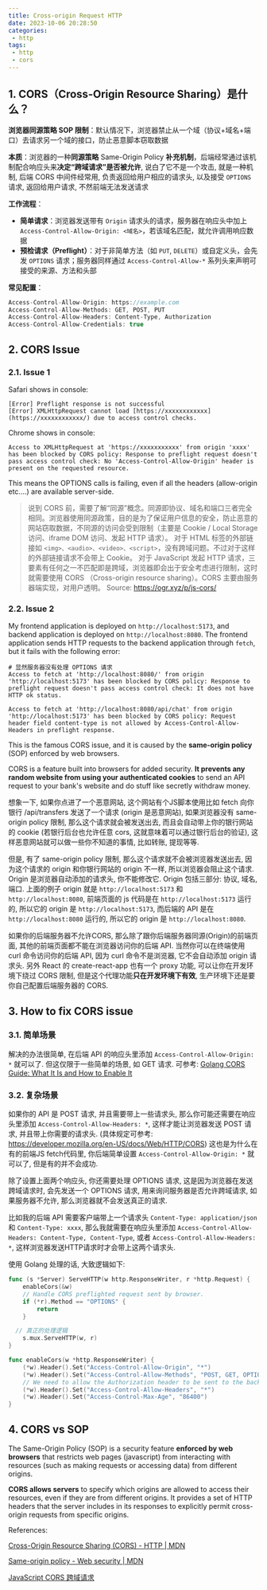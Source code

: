 ```yaml
---
title: Cross-origin Request HTTP
date: 2023-10-06 20:28:50
categories:
 - http
tags:
 - http
 - cors
---
```


## 1. CORS（Cross-Origin Resource Sharing）是什么？

**浏览器同源策略 SOP 限制**：默认情况下，浏览器禁止从一个域（协议+域名+端口）去请求另一个域的接口，防止恶意脚本窃取数据

**本质**：浏览器的一种**同源策略**  Same-Origin Policy **补充机制**，后端经常通过该机制配合响应头来**决定“跨域请求”是否被允许**, 说白了它不是一个攻击, 就是一种机制, 后端 CORS 中间件经常用, 负责返回给用户相应的请求头, 以及接受 `OPTIONS` 请求, 返回给用户请求, 不然前端无法发送请求 

**工作流程**：

- **简单请求**：浏览器发送带有 `Origin` 请求头的请求，服务器在响应头中加上 `Access-Control-Allow-Origin: <域名>`，若该域名匹配，就允许调用响应数据
- **预检请求（Preflight）**：对于非简单方法（如 `PUT`, `DELETE`）或自定义头，会先发 `OPTIONS` 请求；服务器同样通过 `Access-Control-Allow-*` 系列头来声明可接受的来源、方法和头部

**常见配置**：

```js
Access-Control-Allow-Origin: https://example.com
Access-Control-Allow-Methods: GET, POST, PUT
Access-Control-Allow-Headers: Content-Type, Authorization
Access-Control-Allow-Credentials: true
```

## 2. CORS Issue

### 2.1. Issue 1

Safari shows in console:

```
[Error] Preflight response is not successful
[Error] XMLHttpRequest cannot load [https://xxxxxxxxxxxx](https://xxxxxxxxxxxx/) due to access control checks.
```

Chrome shows in console:

```
Access to XMLHttpRequest at 'https://xxxxxxxxxxx' from origin 'xxxx' has been blocked by CORS policy: Response to preflight request doesn't pass access control check: No 'Access-Control-Allow-Origin' header is present on the requested resource.
```

This means the OPTIONS calls is failing, even if all the headers (allow-origin etc....) are available server-side.

> 说到 CORS 前，需要了解“同源”概念。同源即协议、域名和端口三者完全相同。浏览器使用同源政策，目的是为了保证用户信息的安全，防止恶意的网站窃取数据，不同源的访问会受到限制（主要是 Cookie / Local Storage 访问、iframe DOM 访问、发起 HTTP 请求）。 
> 对于 HTML 标签的外部链接如 `<img>、<audio>、<video>、<script>`，没有跨域问题。不过对于这样的外部链接请求不会带上 Cookie。
> 对于 JavaScript 发起 HTTP 请求，三要素有任何之一不匹配即是跨域，浏览器即会出于安全考虑进行限制，这时就需要使用 CORS （Cross-origin resource sharing）。CORS 主要由服务器端实现，对用户透明。
> Source: https://ogr.xyz/p/js-cors/

### 2.2. Issue 2

My frontend application is deployed on `http://localhost:5173`, and backend application is deployed on `http://localhost:8080`. The frontend application sends HTTP requests to the backend application through `fetch`, but it fails with the following error:

```shell
# 显然服务器没有处理 OPTIONS 请求
Access to fetch at 'http://localhost:8080/' from origin 'http://localhost:5173' has been blocked by CORS policy: Response to preflight request doesn't pass access control check: It does not have HTTP ok status. 

Access to fetch at 'http://localhost:8080/api/chat' from origin 'http://localhost:5173' has been blocked by CORS policy: Request header field content-type is not allowed by Access-Control-Allow-Headers in preflight response.
```

This is the famous CORS issue, and it is caused by the **same-origin policy** (SOP) enforced by web browsers. 

CORS is a feature built into browsers for added security. **It prevents any random website from using your authenticated cookies** to send an API request to your bank's website and do stuff like secretly withdraw money. 

想象一下, 如果你点进了一个恶意网站, 这个网站有个JS脚本使用比如 fetch 向你银行 /api/transfers 发送了一个请求 (origin 是恶意网站), 如果浏览器没有 same-origin policy 限制, 那么这个请求就会被发送出去, 而且会自动带上你的银行网站的 cookie (若银行后台也允许任意 cors, 这就意味着可以通过银行后台的验证), 这样恶意网站就可以做一些你不知道的事情, 比如转账, 提现等等. 

但是, 有了 same-origin policy 限制, 那么这个请求就不会被浏览器发送出去, 因为这个请求的 origin 和你银行网站的 origin 不一样, 所以浏览器会阻止这个请求. Origin 是浏览器自动添加的请求头, 你不能修改它. Origin 包括三部分: 协议, 域名, 端口. 上面的例子 origin 就是 `http://localhost:5173` 和 `http://localhost:8080`, 前端页面的 js 代码是在 `http://localhost:5173` 运行的, 所以它的 origin 是 `http://localhost:5173`, 而后端的 API 是在 `http://localhost:8080` 运行的, 所以它的 origin 是 `http://localhost:8080`. 

如果你的后端服务器不允许CORS, 那么除了跟你后端服务器同源(Origin)的前端页面, 其他的前端页面都不能在浏览器访问你的后端 API. 当然你可以在终端使用 curl 命令访问你的后端 API, 因为 curl 命令不是浏览器, 它不会自动添加 origin 请求头. 另外 React 的 create-react-app 也有一个 proxy 功能, 可以让你在开发环境下绕过 CORS 限制, 但是这个代理功能**只在开发环境下有效**, 生产环境下还是要你自己配置后端服务器的 CORS.

## 3. How to fix CORS issue

### 3.1. 简单场景

解决的办法很简单, 在后端 API 的响应头里添加 `Access-Control-Allow-Origin: *` 就可以了. 但这仅限于一些简单的场景, 如 GET 请求. 可参考: [Golang CORS Guide: What It Is and How to Enable It](https://www.stackhawk.com/blog/golang-cors-guide-what-it-is-and-how-to-enable-it/)

### 3.2. 复杂场景

如果你的 API 是 POST 请求, 并且需要带上一些请求头, 那么你可能还需要在响应头里添加 `Access-Control-Allow-Headers: *`, 这样才能让浏览器发送 POST 请求, 并且带上你需要的请求头. (具体规定可参考: https://developer.mozilla.org/en-US/docs/Web/HTTP/CORS) 这也是为什么在有的前端JS fetch代码里, 你后端简单设置 `Access-Control-Allow-Origin: *` 就可以了, 但是有的并不会成功. 

除了设置上面两个响应头, 你还需要处理 OPTIONS 请求, 这是因为浏览器在发送跨域请求时, 会先发送一个 OPTIONS 请求, 用来询问服务器是否允许跨域请求, 如果服务器不允许, 那么浏览器就不会发送真正的请求. 

比如我的后端 API 需要客户端带上一个请求头 `Content-Type: application/json` 和 `Content-Type: xxxx`, 那么我就需要在响应头里添加 `Access-Control-Allow-Headers: Content-Type, Content-Type`, 或者 `Access-Control-Allow-Headers: *`, 这样浏览器发送HTTP请求时才会带上这两个请求头.  

使用 Golang 处理的话, 大致逻辑如下:

```go
func (s *Server) ServeHTTP(w http.ResponseWriter, r *http.Request) {
	enableCors(&w)
	// Handle CORS preflighted request sent by browser.
	if (*r).Method == "OPTIONS" {
		return
	}

  // 真正的处理逻辑
	s.mux.ServeHTTP(w, r)
}

func enableCors(w *http.ResponseWriter) {
	(*w).Header().Set("Access-Control-Allow-Origin", "*")
	(*w).Header().Set("Access-Control-Allow-Methods", "POST, GET, OPTIONS")
	// We need to allow the Authorization header to be sent to the backend.
	(*w).Header().Set("Access-Control-Allow-Headers", "*")
	(*w).Header().Set("Access-Control-Max-Age", "86400")
}
```

## 4. CORS vs SOP

The Same-Origin Policy (SOP) is a security feature **enforced by web browsers** that restricts web pages (javascript) from interacting with resources (such as making requests or accessing data) from different origins. 

**CORS allows servers** to specify which origins are allowed to access their resources, even if they are from different origins. It provides a set of HTTP headers that the server includes in its responses to explicitly permit cross-origin requests from specific origins. 

References:

[Cross-Origin Resource Sharing (CORS) - HTTP | MDN](https://developer.mozilla.org/en-US/docs/Web/HTTP/CORS)

[Same-origin policy - Web security | MDN](https://developer.mozilla.org/en-US/docs/Web/Security/Same-origin_policy)

[JavaScript CORS 跨域请求](https://ogr.xyz/p/js-cors/)
